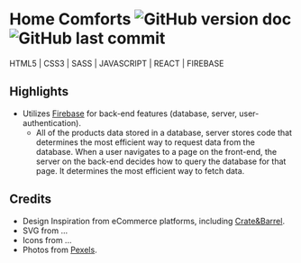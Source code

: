 # Home Comforts ![GitHub version doc](https://img.shields.io/badge/Version-1.0.0-red) ![GitHub last commit](https://img.shields.io/github/last-commit/dcc5235/HomeComforts_EcommShop?style=flat-square) 

HTML5 | CSS3 | SASS | JAVASCRIPT | REACT | FIREBASE

## Highlights

- Utilizes [Firebase](https://firebase.google.com/) for back-end features (database, server, user-authentication).
  - All of the products data stored in a database, server stores code that determines the most efficient way to request data from the database. When a user navigates to a page on the front-end, the server on the back-end decides how to query the database for that page. It determines the most efficient way to fetch data. 

## Credits

- Design Inspiration from eCommerce platforms, including [Crate&Barrel](https://www.crateandbarrel.com/).
- SVG from ...
- Icons from ...
- Photos from [Pexels](https://www.pexels.com/).
